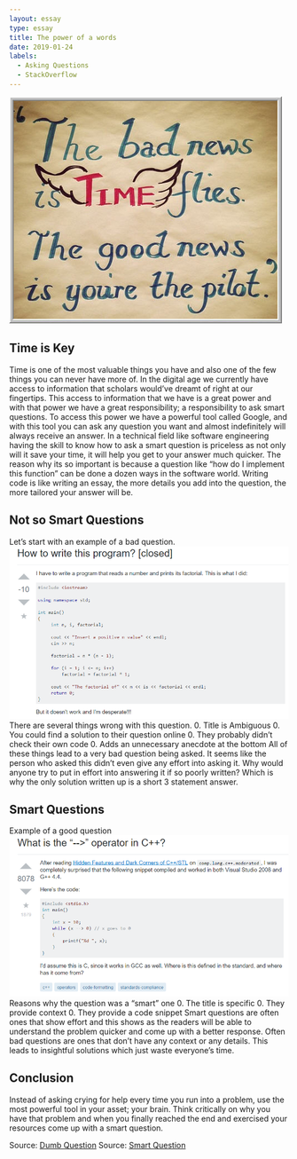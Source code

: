 ```yaml
---
layout: essay
type: essay
title: The power of a words
date: 2019-01-24
labels:
  - Asking Questions
  - StackOverflow
---
```


<img class="ui medium left floated image" src="../images/timekey.jpg">

## Time is Key

Time is one of the most valuable things you have and also one of the few things you can never have more of. In the digital age we currently have access to information that scholars would’ve dreamt of right at our fingertips. This access to information that we have is a great power and with that power we have a great responsibility; a responsibility to ask smart questions. To access this power we have a powerful tool called Google, and with this tool you can ask any question you want and almost indefinitely will always receive an answer. In a technical field like software engineering having the skill to know how to ask a smart question is priceless as not only will it save your time, it will help you get to your answer much quicker. The reason why its so important is because a question like “how do I implement this function” can be done a dozen ways in the software world. Writing code is like writing an essay, the more details you add into the question, the more tailored your answer will be. 

## Not so Smart Questions
 Let’s start with an example of a bad question.
<img class="ui center image" src="../images/vbadq.png">
There are several things wrong with this question.
0. Title is Ambiguous
0. You could find a solution to their question online
0. They probably didn’t check their own code
0. Adds an unnecessary anecdote at the bottom
All of these things lead to a very bad question being asked. It seems like the person who asked this didn’t even give any effort into asking it. Why would anyone try to put in effort into answering it if so poorly written? Which is why the only solution written up is a short 3 statement answer. 

## Smart Questions
Example of a good question
<img class="ui center image" src="../images/goodq.png">
Reasons why the question was a “smart” one
0. The title is specific
0. They provide context
0. They provide a code snippet
Smart questions are often ones that show effort and this shows as the readers will be able to understand the problem quicker and come up with a better response. Often bad questions are ones that don’t have any context or any details. This leads to insightful solutions which just waste everyone’s time. 

## Conclusion
Instead of asking crying for help every time you run into a problem, use the most powerful tool in your asset; your brain. Think critically on why you have that problem and when you finally reached the end and exercised your resources come up with a smart question.

Source: <a href="https://stackoverflow.com/questions/33204198/how-to-write-this-program">Dumb Question</a>
Source: <a href="https://stackoverflow.com/questions/1642028/what-is-the-operator-in-c">Smart Question</a>

